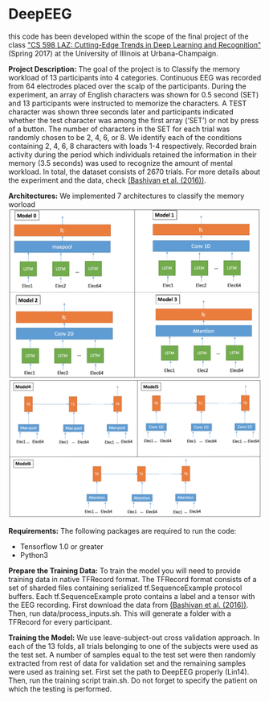 # DeepEEG

this code has been developed within the scope of the final project of the class ["CS 598 LAZ: Cutting-Edge Trends in Deep Learning and Recognition"](http://slazebni.cs.illinois.edu/spring17/) (Spring 2017) at the University of Illinois at Urbana-Champaign.

**Project Description:** 
The goal of the project is to Classify the memory workload of 13 participants into 4 categories. 
Continuous EEG was recorded from 64 electrodes placed over the scalp of the participants. During the experiment, an array of English characters was shown for 0.5 second (SET) and 13 participants were instructed to memorize the characters. A TEST character was shown three seconds later and participants indicated whether the test character was among the first array (’SET’) or not by press of a button. The number of characters in the SET for each trial was randomly chosen to be 2, 4, 6, or 8. We identify each of the conditions containing 2, 4, 6, 8 characters with loads 1-4 respectively. Recorded brain activity during the period which individuals retained the information in their memory (3.5 seconds) was used to recognize the amount of mental workload. In total, the dataset consists of 2670 trials. For more details about the experiment and the data, check [(Bashivan et al. (2016))](https://arxiv.org/abs/1511.06448).


**Architectures:** 
We implemented 7 architectures to classify the memory worload
![alt text](model1.png)
![alt text](models2.png)

**Requirements:**
The following packages are required to run the code:
* Tensorflow 1.0 or greater
* Python3

**Prepare the Training Data:**
To train the model you will need to provide training data in native TFRecord format. The TFRecord format consists of a set of sharded files containing serialized tf.SequenceExample protocol buffers. Each tf.SequenceExample proto contains a label and a tensor with the EEG recording. First download the data from [(Bashivan et al. (2016))](https://github.com/pbashivan/EEGLearn/tree/master/Sample%20data). Then, run data/process_inputs.sh. This will generate a folder with a TFRecord for every participant.

**Training the Model:**
We use leave-subject-out cross validation approach. In each of the 13 folds, all trials belonging to one of the subjects were used as the test set. A number of samples equal to the test set were then randomly extracted from rest of data for validation set and the remaining samples were used as training set. 
First set the path to DeepEEG properly (Lin14). 
Then, run the training script train.sh. Do not forget to specify the patient on which the testing is performed.


 
 
